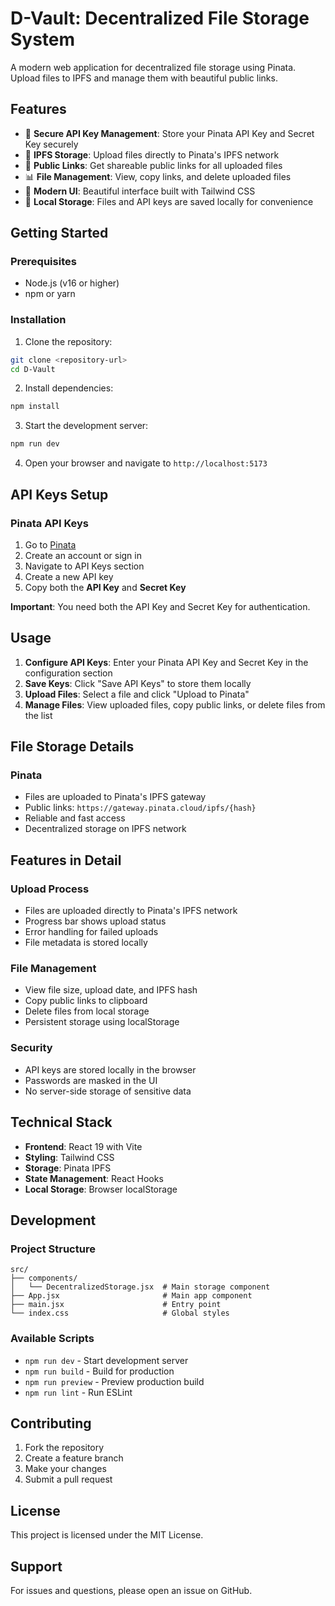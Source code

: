 # D-Vault: Decentralized File Storage System

A modern web application for decentralized file storage using Pinata. Upload files to IPFS and manage them with beautiful public links.

## Features

- 🔐 **Secure API Key Management**: Store your Pinata API Key and Secret Key securely
- 📁 **IPFS Storage**: Upload files directly to Pinata's IPFS network
- 🔗 **Public Links**: Get shareable public links for all uploaded files
- 📊 **File Management**: View, copy links, and delete uploaded files
- 🎨 **Modern UI**: Beautiful interface built with Tailwind CSS
- 💾 **Local Storage**: Files and API keys are saved locally for convenience

## Getting Started

### Prerequisites

- Node.js (v16 or higher)
- npm or yarn

### Installation

1. Clone the repository:
```bash
git clone <repository-url>
cd D-Vault
```

2. Install dependencies:
```bash
npm install
```

3. Start the development server:
```bash
npm run dev
```

4. Open your browser and navigate to `http://localhost:5173`

## API Keys Setup

### Pinata API Keys
1. Go to [Pinata](https://app.pinata.cloud/)
2. Create an account or sign in
3. Navigate to API Keys section
4. Create a new API key
5. Copy both the **API Key** and **Secret Key**

**Important**: You need both the API Key and Secret Key for authentication.

## Usage

1. **Configure API Keys**: Enter your Pinata API Key and Secret Key in the configuration section
2. **Save Keys**: Click "Save API Keys" to store them locally
3. **Upload Files**: Select a file and click "Upload to Pinata"
4. **Manage Files**: View uploaded files, copy public links, or delete files from the list

## File Storage Details

### Pinata
- Files are uploaded to Pinata's IPFS gateway
- Public links: `https://gateway.pinata.cloud/ipfs/{hash}`
- Reliable and fast access
- Decentralized storage on IPFS network

## Features in Detail

### Upload Process
- Files are uploaded directly to Pinata's IPFS network
- Progress bar shows upload status
- Error handling for failed uploads
- File metadata is stored locally

### File Management
- View file size, upload date, and IPFS hash
- Copy public links to clipboard
- Delete files from local storage
- Persistent storage using localStorage

### Security
- API keys are stored locally in the browser
- Passwords are masked in the UI
- No server-side storage of sensitive data

## Technical Stack

- **Frontend**: React 19 with Vite
- **Styling**: Tailwind CSS
- **Storage**: Pinata IPFS
- **State Management**: React Hooks
- **Local Storage**: Browser localStorage

## Development

### Project Structure
```
src/
├── components/
│   └── DecentralizedStorage.jsx  # Main storage component
├── App.jsx                       # Main app component
├── main.jsx                      # Entry point
└── index.css                     # Global styles
```

### Available Scripts

- `npm run dev` - Start development server
- `npm run build` - Build for production
- `npm run preview` - Preview production build
- `npm run lint` - Run ESLint

## Contributing

1. Fork the repository
2. Create a feature branch
3. Make your changes
4. Submit a pull request

## License

This project is licensed under the MIT License.

## Support

For issues and questions, please open an issue on GitHub.
